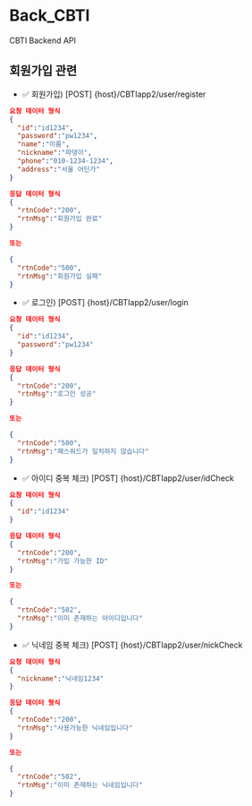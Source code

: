 # Back_CBTI

CBTI Backend API 

## 회원가입 관련

- ✅ 회원가입) [POST] {host}/CBTIapp2/user/register 
```json
요청 데이터 형식 
{
  "id":"id1234",
  "password":"pw1234",
  "name":"이름",
  "nickname":"파댕이",
  "phone":"010-1234-1234",
  "address":"서울 어딘가"
}
```
```json
응답 데이터 형식 
{
  "rtnCode":"200",
  "rtnMsg":"회원가입 완료"
}

또는

{
  "rtnCode":"500",
  "rtnMsg":"회원가입 실패"
}
```

- ✅ 로그인) [POST] {host}/CBTIapp2/user/login 
```json
요청 데이터 형식 
{
  "id":"id1234",
  "password":"pw1234"
}
```
```json
응답 데이터 형식 
{
  "rtnCode":"200",
  "rtnMsg":"로그인 성공"
}

또는

{
  "rtnCode":"500",
  "rtnMsg":"패스워드가 일치하지 않습니다"
}
```

- ✅ 아이디 중복 체크) [POST] {host}/CBTIapp2/user/idCheck 
```json
요청 데이터 형식 
{
  "id":"id1234"
}
```
```json
응답 데이터 형식 
{
  "rtnCode":"200",
  "rtnMsg":"가입 가능한 ID"
}

또는

{
  "rtnCode":"502",
  "rtnMsg":"이미 존재하는 아이디입니다"
}
```

- ✅ 닉네임 중복 체크) [POST] {host}/CBTIapp2/user/nickCheck
```json
요청 데이터 형식 
{
  "nickname":"닉네임1234"
}
```
```json
응답 데이터 형식 
{
  "rtnCode":"200",
  "rtnMsg":"사용가능한 닉네임입니다"
}

또는

{
  "rtnCode":"502",
  "rtnMsg":"이미 존재하는 닉네임입니다"
}
```
